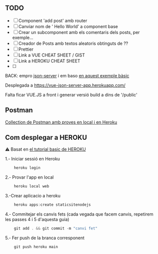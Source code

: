 ## TODO

- [ ] Component 'add post' amb router
- [ ] Canviar nom de ' Hello World' a component base
- [ ] Crear un subcomponent amb els comentaris dels posts, per exemple...
- [ ] Creador de Posts amb textos aleatoris obtinguts de ??
- [ ] Prettier
- [ ] Link a VUE CHEAT SHEET / GIST
- [ ] Link a HEROKU CHEAT SHEET
- [ ] 


BACK:  empro [json-server](https://github.com/typicode/json-server) i em baso [en aquest exemple bàsic](https://github.com/typicode/json-server#simple-example)


Desplegada a https://vue-json-server-app.herokuapp.com/

Falta ficar VUE.JS a front i generar versió build a dins de '/public' 

## Postman

[Collection de Postman amb proves en local i en Heroku](https://www.getpostman.com/collections/d3a611a1d40e4ab60ff0)


## Com desplegar a HEROKU

:warning: Basat en [el tutorial basic de HEROKU](https://devcenter.heroku.com/articles/getting-started-with-nodejs)

1.- Iniciar sessió en Heroku

```js
    heroku login
```

2.- Provar l'app en local

```js
    heroku local web
```

3.-Crear aplicacio a heroku

```js
    heroku apps:create staticsitenodejs
```

4.- Commitejar els canvis fets (cada vegada que facem canvis, repetirem les passes 4 i 5 d'aquesta guia)

```js
    git add . && git commit -m "canvi fet"
```

5.- Fer push de la branca corresponent

```js
    git push heroku main
```

